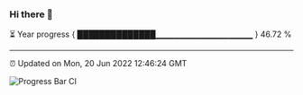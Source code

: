 ### Hi there 👋

⏳ Year progress { ██████████████▁▁▁▁▁▁▁▁▁▁▁▁▁▁▁▁ } 46.72 %

---

⏰ Updated on Mon, 20 Jun 2022 12:46:24 GMT

![Progress Bar CI](https://github.com/ZhaoGui/ZhaoGui/workflows/Progress%20Bar%20CI/badge.svg)
